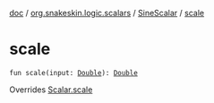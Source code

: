 [doc](../../index.md) / [org.snakeskin.logic.scalars](../index.md) / [SineScalar](index.md) / [scale](./scale.md)

# scale

`fun scale(input: `[`Double`](https://kotlinlang.org/api/latest/jvm/stdlib/kotlin/-double/index.html)`): `[`Double`](https://kotlinlang.org/api/latest/jvm/stdlib/kotlin/-double/index.html)

Overrides [Scalar.scale](../-scalar/scale.md)

